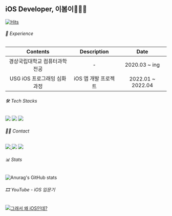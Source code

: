 ## iOS Developer, 이봄이👩🏻‍💻
[![Hits](https://hits.seeyoufarm.com/api/count/incr/badge.svg?url=https%3A%2F%2Fgithub.com%2Fleeyi1203%2Fhit-counter&count_bg=%23767676&title_bg=%23C0A7FF&icon=github.svg&icon_color=%23E7E7E7&title=views&edge_flat=false)](https://hits.seeyoufarm.com)

###### 📓 Experience
|Contents|Description|Date|
| :-: | :-: | :-: |
| 경상국립대학교 컴퓨터과학 전공| - | 2020.03 ~ ing |
| USG iOS 프로그래밍 심화과정 | iOS 앱 개발 프로젝트 | 2022.01 ~ 2022.04 |

###### 🛠 Tech Stacks
<img src="https://img.shields.io/badge/swift-F05138?style=for-the-badge&logo=swift&logoColor=white"> <img src="https://img.shields.io/badge/iOS-000000?style=for-the-badge&logo=apple&logoColor=white"> <img src="https://img.shields.io/badge/xcode-147EFB?style=for-the-badge&logo=xcode&logoColor=white">

###### 🤳🏻 Contact
<a href="mailto:bomyee2@gmail.com"> <img src="https://img.shields.io/badge/mail-EA4335?style=for-the-badge&logo=gmail&logoColor=white"> </a>
<a href="https://velog.io/@leeyi1203" target="_blank"> <img src="https://img.shields.io/badge/Velog-20C997?style=for-the-badge&logo=velog&logoColor=white"></a>
<a href="https://www.instagram.com/th1s.spring/" target="_blank"> <img src="https://img.shields.io/badge/Instagram-E4405F?style=for-the-badge&logo=instagram&logoColor=white"></a>

###### 📊 Stats
![Anurag's GitHub stats](https://github-readme-stats.vercel.app/api?username=leeyi1203&theme=material-palenight&show_icons=true)

###### 🎞 YouTube - iOS 입문기
[![그래서 왜 iOS인데?](https://img.youtube.com/vi/tWTB3o6SQNM/0.jpg)](https://youtu.be/tWTB3o6SQNM)
